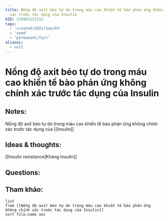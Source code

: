 ```yaml
---
title: Nồng độ axit béo tự do trong máu cao khiến tế bào phản ứng không chính
  xác trước tác dụng của Insulin
UID: 210903151312
tags:
  - 'created/2021/Sep/03'
  - 'seed'
  - 'permanent/fact'
aliases:
  - null
---
```

# Nồng độ axit béo tự do trong máu cao khiến tế bào phản ứng không chính xác trước tác dụng của Insulin

## Notes:
Nồng độ axit béo tự do trong máu cao khiến tế bào phản ứng không chính xác trước tác dụng của [[Insulin]]

## Ideas & thoughts:
[[Insulin resistance|Kháng Insulin]]

## Questions:


## Tham khảo:
```dataview
list
from [[Nồng độ axit béo tự do trong máu cao khiến tế bào phản ứng không chính xác trước tác dụng của Insulin]]
sort file.name asc
```